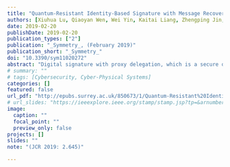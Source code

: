 ```yaml
---
title: "Quantum-Resistant Identity-Based Signature with Message Recovery and Proxy Delegation"
authors: [Xiuhua Lu, Qiaoyan Wen, Wei Yin, Kaitai Liang, Zhengping Jin, Emmanouil Panaousis, Jiageng Chen]
date: 2019-02-20
publishDate: 2019-02-20
publication_types: ["2"]
publication: "_Symmetry_, (February 2019)"
publication_short: "_Symmetry_"
doi: "10.3390/sym11020272"
abstract: "Digital signature with proxy delegation, which is a secure ownership enforcement tool, allows an original signer to delegate signature rights to a third party called proxy, so that the proxy can sign messages on behalf of the original signer. Many real-world applications make use of this secure mechanism, e.g., digital property transfer. A traditional digital signature mechanism is required to bind a message and its signature together for verification. This may yield extra cost in bandwidth while the sizes of message and signature are relatively huge. Message recovery signature, enabling to reduce the cost of bandwidth, embeds a message into the corresponding signature; therefore, only the signature will be transmitted to the verifier and the message can further be recovered from the signature. In this paper, we, for the first time, propose a novel digital signature scheme in the identity-based context with proxy delegation and message recovery features and, more importantly, our scheme is quantum resistant, in a particular lattice-based signature. Our scheme achieves delegation information and signature existential unforgeability against adaptive chosen warrant and identity. Compared with the seminal lattice-based message recovery signature, our scheme is independent from public key infrastructure, realizes delegation transfer of signature rights, and compresses signature length ulteriorly. To the best of our knowledge, this paper is the first of its type."
# summary: ""
# tags: [Cybersecurity, Cyber-Physical Systems]
categories: []
featured: false
url_pdf: "http://epubs.surrey.ac.uk/850673/1/Quantum-Resistant%20Identity-Based%20Signature%20with%20Message%20Recovery%20and%20Proxy%20Delegation.pdf"
# url_slides: "https://ieeexplore.ieee.org/stamp/stamp.jsp?tp=&arnumber=8894107"
image:
  caption: ""
  focal_point: ""
  preview_only: false
projects: []
slides: ""
note: "(JCR 2019: 2.645)"

---
```

